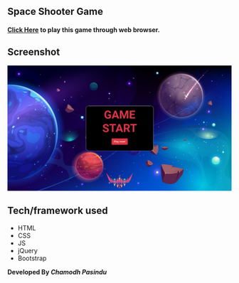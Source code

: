 
## Space Shooter Game
#### [Click Here](https://chamodhpasindu.github.io/space-shooter-game/) to play this game through web browser.

## Screenshot
![Image of MyProfile](assets/img/game-screenshot.png)

## Tech/framework used
* HTML
* CSS
* JS
* jQuery
* Bootstrap

**Developed By _Chamodh Pasindu_**
